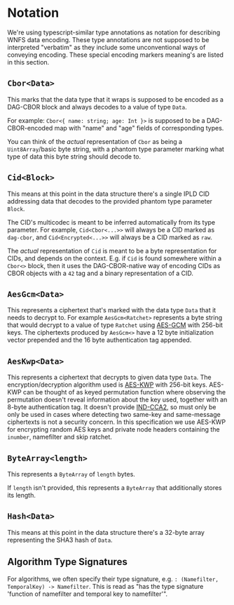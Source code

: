 
# Notation

We're using typescript-similar type annotations as notation for describing WNFS data encoding. These type annotations are not supposed to be interpreted "verbatim" as they include some unconventional ways of conveying encoding. These special encoding markers meaning's are listed in this section.

## `Cbor<Data>`

This marks that the data type that it wraps is supposed to be encoded as a DAG-CBOR block and always decodes to a value of type `Data`.

For example: `Cbor<{ name: string; age: Int }>` is supposed to be a DAG-CBOR-encoded map with "name" and "age" fields of corresponding types.

You can think of the *actual* representation of `Cbor` as being a `Uint8Array`/basic byte string, with a phantom type parameter marking what type of data this byte string should decode to.

## `Cid<Block>`

This means at this point in the data structure there's a single IPLD CID addressing data that decodes to the provided phantom type parameter `Block`.

The CID's multicodec is meant to be inferred automatically from its type parameter. For example, `Cid<Cbor<...>>` will always be a CID marked as `dag-cbor`, and `Cid<Encrypted<...>>` will always be a CID marked as `raw`.

The *actual* representation of `Cid` is meant to be a byte representation for CIDs, and depends on the context. E.g. if `Cid` is found somewhere within a `Cbor<>` block, then it uses the DAG-CBOR-native way of encoding CIDs as CBOR objects with a `42` tag and a binary representation of a CID.

## `AesGcm<Data>`

This represents a ciphertext that's marked with the data type `Data` that it needs to decrypt to. For example `AesGcm<Ratchet>` represents a byte string that would decrypt to a value of type `Ratchet` using [AES-GCM](https://csrc.nist.gov/publications/detail/sp/800-38d/final) with 256-bit keys.
The ciphertexts produced by `AesGcm<>` have a 12 byte initialization vector prepended and the 16 byte authentication tag appended.

## `AesKwp<Data>`

This represents a ciphertext that decrypts to given data type `Data`.
The encryption/decryption algorithm used is [AES-KWP](https://www.rfc-editor.org/rfc/rfc5649) with 256-bit keys.
AES-KWP can be thought of as keyed permutation function where observing the permutation doesn't reveal information about the key used, together with an 8-byte authentication tag. It doesn't provide [IND-CCA2](https://en.wikipedia.org/wiki/Ciphertext_indistinguishability), so must only be only be used in cases where detecting two same-key and same-message ciphertexts is not a security concern.
In this specification we use AES-KWP for encrypting random AES keys and private node headers containing the `inumber`, namefilter and skip ratchet.

## `ByteArray<length>`

This represents a `ByteArray` of `length` bytes.

If `length` isn't provided, this represents a `ByteArray` that additionally stores its length.

## `Hash<Data>`

This means at this point in the data structure there's a 32-byte array representing the SHA3 hash of `Data`.

## Algorithm Type Signatures

For algorithms, we often specify their type signature, e.g. `: (Namefilter, TemporalKey) -> Namefilter`. This is read as "has the type signature 'function of namefilter and temporal key to namefilter'".

